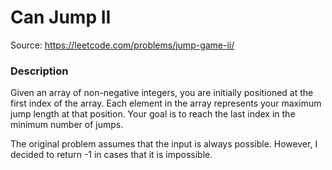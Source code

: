 # Can Jump II

Source: https://leetcode.com/problems/jump-game-ii/

### Description
Given an array of non-negative integers, you are initially positioned at the first index of the array. Each element in the array represents your maximum jump length at that position. Your goal is to reach the last index in the minimum number of jumps.

The original problem assumes that the input is always possible. However, I decided to return -1 in cases that it is impossible.